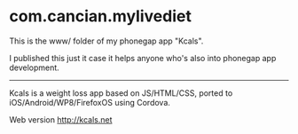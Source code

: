 com.cancian.mylivediet
======================

This is the www/ folder of my phonegap app "Kcals".

I published this just it case it helps anyone who's also into phonegap app development.

---

Kcals is a weight loss app based on JS/HTML/CSS, ported to iOS/Android/WP8/FirefoxOS using Cordova.

Web version http://kcals.net

